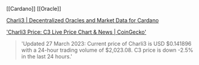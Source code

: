 [[Cardano]] [[Oracle]]

[Charli3 | Decentralized Oracles and Market Data for Cardano](https://charli3.io)

['Charli3 Price: C3 Live Price Chart & News | CoinGecko']('https://www.coingecko.com/en/coins/charli3')
> 'Updated 27 March 2023: Current price of Charli3 is USD $0.141896 with a 24-hour trading volume of $2,023.08. C3 price is down -2.5% in the last 24 hours.'
